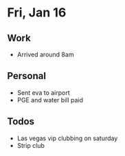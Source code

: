 # Fri, Jan 16
## Work
* Arrived around 8am

## Personal
* Sent eva to airport
* PGE and water bill paid

## Todos
* Las vegas vip clubbing on saturday
* Strip club
